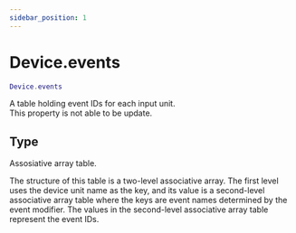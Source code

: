 ```yaml
---
sidebar_position: 1
---
```


# Device.events
```lua
Device.events
```
A table holding event IDs for each input unit.<br/>
This property is not able to be update.


## Type
Assosiative array table.

The structure of this table is a two-level associative array. The first level uses the device unit name as the key, and its value is a second-level associative array table where the keys are event names determined by the event modifier. The values in the second-level associative array table represent the event IDs.
